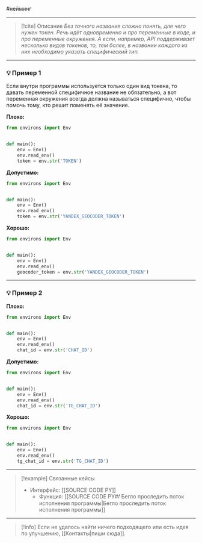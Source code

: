 #нейминг 
***

> [!cite] Описание
>_Без точного названия сложно понять, для чего нужен токен. Речь идёт одновременно и про переменные в коде, и про переменные окружения.
А если, например, API поддерживает несколько видов токенов, то, тем более, в названии каждого из них необходимо указать специфический тип._

***
### 💡 Пример 1
Если внутри программы используется только один вид токена, то давать переменной специфичное название не обязательно, а вот переменная окружения всегда должна называться специфично, чтобы помочь тому, кто решит поменять её значение.

**Плохо:**
```python
from environs import Env


def main():
	env = Env()
	env.read_env()
	token = env.str('TOKEN')
```

**Допустимо:**
```python
from environs import Env


def main():
	env = Env()
	env.read_env()
	token = env.str('YANDEX_GEOCODER_TOKEN')
```

**Хорошо:**
```python
from environs import Env


def main():
	env = Env()
	env.read_env()
	geocoder_token = env.str('YANDEX_GEOCODER_TOKEN')
```

***
### 💡 Пример 2


**Плохо:**
```python
from environs import Env


def main():
	env = Env()
	env.read_env()
	chat_id = env.str('CHAT_ID')
```

**Допустимо:**
```python
from environs import Env


def main():
	env = Env()
	env.read_env()
	chat_id = env.str('TG_CHAT_ID')
```

**Хорошо:**
```python
from environs import Env


def main():
	env = Env()
	env.read_env()
	tg_chat_id = env.str('TG_CHAT_ID')
```

***

> [!example] Связанные кейсы
>- Интерфейс: [[SOURCE CODE PY]]
>	- Функция: [[SOURCE CODE PY#𝑓 Бегло проследить поток исполнения программы|Бегло проследить поток исполнения программы]]

***

> [!info]
> Если не удалось найти ничего подходящего или есть идея по улучшению, [[Контакты|пиши сюда]].
